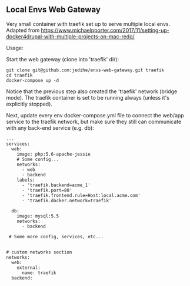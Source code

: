 ## Local Envs Web Gateway

Very small container with traefik set up to serve multiple local envs. Adapted
from https://www.michaelpporter.com/2017/11/setting-up-docker4drupal-with-multiple-projects-on-mac-redo/

Usage:

Start the web gateway (clone into 'traefik' dir):

```
git clone git@github.com:jedihe/envs-web-gateway.git traefik
cd traefik
docker-compose up -d
```

Notice that the previous step also created the 'traefik' network
(bridge mode). The traefik container is set to be running always (unless it's
explicitly stopped).

Next, update every env docker-compose.yml file to connect the web/app service
to the traefik network, but make sure they still can communicate with any
back-end service (e.g. db):


```
...
services:
  web:
    image: php:5.6-apache-jessie
    # Some config...
    networks:
      - web
      - backend
    labels:
      - 'traefik.backend=acme_1'
      - 'traefik.port=80'
      - 'traefik.frontend.rule=Host:local.acme.com'
      - 'traefik.docker.network=traefik'

  db:
    image: mysql:5.5
    networks:
      - backend

 # Some more config, services, etc...


# custom networks section
networks:
  web:
    external:
      name: traefik
  backend:
```
